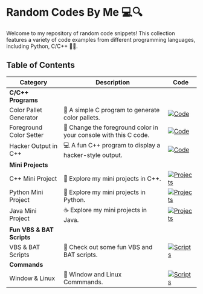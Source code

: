 <!-- Title -->
# Random Codes By Me 💻🔍

<!-- Description -->
Welcome to my repository of random code snippets! This collection features a variety of code examples from different programming languages, including Python, C/C++ 🚀🧩.

## Table of Contents

| Category               | Description                                   | Code                                                     |
|------------------------|-----------------------------------------------|----------------------------------------------------------|
| **C/C++ Programs**     |                                               |                                                          |
| Color Pallet Generator | 🎨 A simple C program to generate color pallets. | [![Code](https://img.shields.io/badge/🌈-ColorPallet.c-blue)](https://github.com/Raunaksplanet/Random-Codes/blob/main/C%20%26%20CPP%20Fun%20Codes/ColorPallet.c) |
| Foreground Color Setter| 🌈 Change the foreground color in your console with this C code. | [![Code](https://img.shields.io/badge/🎨-Foregroundcolor.c-blue)](https://github.com/Raunaksplanet/Random-Codes/blob/main/C%20%26%20CPP%20Fun%20Codes/Foregroundcolor.c) |
| Hacker Output in C++   | 💻 A fun C++ program to display a hacker-style output. | [![Code](https://img.shields.io/badge/💻-HackerOutput.cpp-blue)](https://github.com/Raunaksplanet/Random-Codes/blob/main/C%20%26%20CPP%20Fun%20Codes/HackerOutput.cpp) |
| **Mini Projects**      |                                               |                                                          |
| C++ Mini Project       | 🤖 Explore my mini projects in C++.            | [![Projects](https://img.shields.io/badge/🤖-C%2B%2B-blue)](https://github.com/Raunaksplanet/Random-Codes/tree/main/Mini%20Projects/C%2B%2B) |
| Python Mini Project    | 🐍 Explore my mini projects in Python.         | [![Projects](https://img.shields.io/badge/🐍-Python-blue)](https://github.com/Raunaksplanet/Random-Codes/tree/main/Mini%20Projects/Python) |
| Java Mini Project      | ☕ Explore my mini projects in Java.           | [![Projects](https://img.shields.io/badge/☕-Java-blue)](https://github.com/Raunaksplanet/Random-Codes/tree/main/Mini%20Projects/Java) |
| **Fun VBS & BAT Scripts** |                                            |                                                          |
| VBS & BAT Scripts      | 🦇 Check out some fun VBS and BAT scripts.     | [![Scripts](https://img.shields.io/badge/🦇-VBS%20%26%20BAT-blue)](https://github.com/Raunaksplanet/Random-Codes/tree/main/VBS%20%26%20BAT%20Fun%20Scripts) |
| **Commands** |                                            |                                                          |
| Window & Linux      | 👙 Window and Linux Commmands.     | [![Scripts](https://img.shields.io/badge/🦇-VBS%20%26%20BAT-blue)](https://github.com/Raunaksplanet/Random-Codes/tree/main/VBS%20%26%20BAT%20Fun%20Scripts) |

